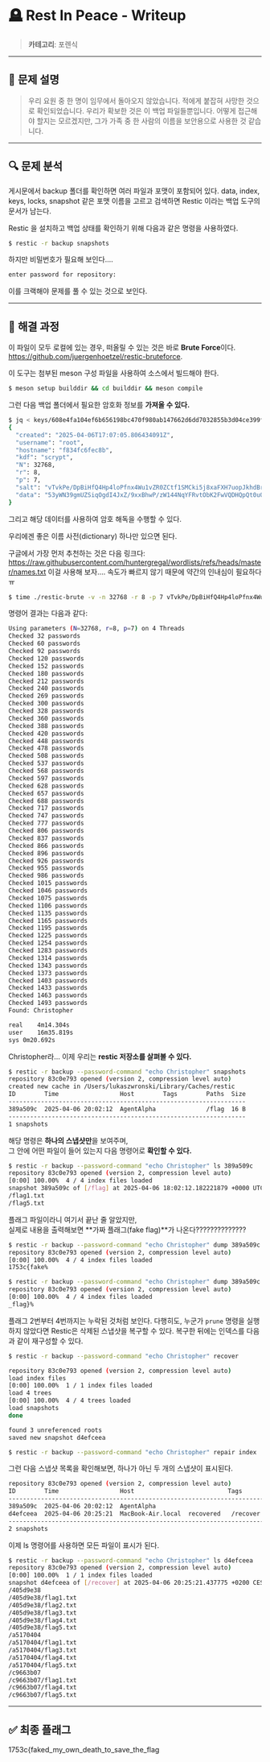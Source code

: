 # 🪦 Rest In Peace - Writeup

> **카테고리**: 포렌식 

---

## 🧩 문제 설명


> 우리 요원 중 한 명이 임무에서 돌아오지 않았습니다. 적에게 붙잡혀 사망한 것으로 확인되었습니다. 우리가 확보한 것은 이 백업 파일들뿐입니다. 어떻게 접근해야 할지는 모르겠지만, 그가 가족 중 한 사람의 이름을 보안용으로 사용한 것 같습니다.

---

## 🔍 문제 분석

게시문에서 backup 폴더를 확인하면 여러 파일과 포맷이 포함되어 있다.
data, index, keys, locks, snapshot 같은 포맷 이름을 고르고 검색하면 Restic 이라는 백업 도구의 문서가 남는다.

Restic 을 설치하고 백업 상태를 확인하기 위해 다음과 같은 명령을 사용하였다.

```bash
$ restic -r backup snapshots
```

하지만 비밀번호가 필요해 보인다....

```bash
enter password for repository:
```

이를 크랙해야 문제를 풀 수 있는 것으로 보인다.

---

## 🧠 해결 과정

이 파일이 모두 로컬에 있는 경우, 떠올릴 수 있는 것은 바로 **Brute Force**이다.<br>
https://github.com/juergenhoetzel/restic-bruteforce.

이 도구는 첨부된 meson 구성 파일을 사용하여 소스에서 빌드해야 한다.

```bash
$ meson setup builddir && cd builddir && meson compile
```

그런 다음 백업 폴더에서 필요한 암호화 정보를 **가져올 수 있다.**

```bash
$ jq < keys/608e4fa104ef6b656198bc470f980ab147662d6dd7032855b3d04ce399fc9a0b 
{
  "created": "2025-04-06T17:07:05.806434091Z",
  "username": "root",
  "hostname": "f834fc6fec8b",
  "kdf": "scrypt",
  "N": 32768,
  "r": 8,
  "p": 7,
  "salt": "vTvkPe/DpBiHfQ4Hp4loPfnx4Wu1vZR0ZCtf1SMCki5j8xaFXH7uopJkhdBrwNlYEqpjr5TH6Gh3zDgYEIRUCg==",
  "data": "53yWN39gmUZSiqOgdI4JxZ/9xxBhwP/zW144NqYFRvtObK2FwVQDHQpQt0uQNxvEqhHeKL45eLj/HH+aK6LXu/OKWII3Olk+5v3Sfvu0whCngKDFFDgWfPPMgT5oErujVTg2FEe+gu3a2OKRlQNBg9fT/Q6DJKd18MnzAhy57l71NSs9AtjoOjgVngxa/0q2MKzUALEiQC66UTL03vVZYw=="
}
```

그리고 해당 데이터를 사용하여 암호 해독을 수행할 수 있다.

우리에겐 좋은 이름 사전(dictionary) 하나만 있으면 된다.

구글에서 가장 먼저 추천하는 것은 다음 링크다:
https://raw.githubusercontent.com/huntergregal/wordlists/refs/heads/master/names.txt
이걸 사용해 보자....
속도가 빠르지 않기 때문에 약간의 인내심이 필요하다 ㅠ

```bash
$ time ./restic-brute -v -n 32768 -r 8 -p 7 vTvkPe/DpBiHfQ4Hp4loPfnx4Wu1vZR0ZCtf1SMCki5j8xaFXH7uopJkhdBrwNlYEqpjr5TH6Gh3zDgYEIRUCg== 53yWN39gmUZSiqOgdI4JxZ/9xxBhwP/zW144NqYFRvtObK2FwVQDHQpQt0uQNxvEqhHeKL45eLj/HH+aK6LXu/OKWII3Olk+5v3Sfvu0whCngKDFFDgWfPPMgT5oErujVTg2FEe+gu3a2OKRlQNBg9fT/Q6DJKd18MnzAhy57l71NSs9AtjoOjgVngxa/0q2MKzUALEiQC66UTL03vVZYw== <names.txt
```

명령어 결과는 다음과 같다:

```bash
Using parameters (N=32768, r=8, p=7) on 4 Threads
Checked 32 passwords
Checked 60 passwords
Checked 92 passwords
Checked 120 passwords
Checked 152 passwords
Checked 180 passwords
Checked 212 passwords
Checked 240 passwords
Checked 269 passwords
Checked 300 passwords
Checked 328 passwords
Checked 360 passwords
Checked 388 passwords
Checked 420 passwords
Checked 448 passwords
Checked 478 passwords
Checked 508 passwords
Checked 537 passwords
Checked 568 passwords
Checked 597 passwords
Checked 628 passwords
Checked 657 passwords
Checked 688 passwords
Checked 717 passwords
Checked 747 passwords
Checked 777 passwords
Checked 806 passwords
Checked 837 passwords
Checked 866 passwords
Checked 896 passwords
Checked 926 passwords
Checked 955 passwords
Checked 986 passwords
Checked 1015 passwords
Checked 1046 passwords
Checked 1075 passwords
Checked 1106 passwords
Checked 1135 passwords
Checked 1165 passwords
Checked 1195 passwords
Checked 1225 passwords
Checked 1254 passwords
Checked 1283 passwords
Checked 1314 passwords
Checked 1343 passwords
Checked 1373 passwords
Checked 1403 passwords
Checked 1433 passwords
Checked 1463 passwords
Checked 1493 passwords
Found: Christopher

real	4m14.304s
user	16m35.819s
sys	0m20.692s
```

Christopher라... 이제 우리는 **restic 저장소를 살펴볼 수 있다.**

```bash
$ restic -r backup --password-command "echo Christopher" snapshots
repository 83c0e793 opened (version 2, compression level auto)
created new cache in /Users/lukaszwronski/Library/Caches/restic
ID        Time                 Host        Tags        Paths  Size
------------------------------------------------------------------
389a509c  2025-04-06 20:02:12  AgentAlpha              /flag  16 B
------------------------------------------------------------------
1 snapshots
```

해당 명령은 **하나의 스냅샷만**을 보여주며,  
그 안에 어떤 파일이 들어 있는지 다음 명령어로 **확인할 수 있다.**

```bash
$ restic -r backup --password-command "echo Christopher" ls 389a509c
repository 83c0e793 opened (version 2, compression level auto)
[0:00] 100.00%  4 / 4 index files loaded
snapshot 389a509c of [/flag] at 2025-04-06 18:02:12.182221879 +0000 UTC by root@AgentAlpha filtered by []:
/flag1.txt
/flag5.txt
```

플래그 파일이라니 여기서 끝난 줄 알았지만,  
실제로 내용을 출력해보면 **가짜 플래그(fake flag)**가 나온다??????????????

```bash
$ restic -r backup --password-command "echo Christopher" dump 389a509c /flag1.txt
repository 83c0e793 opened (version 2, compression level auto)
[0:00] 100.00%  4 / 4 index files loaded
1753c{fake%      

$ restic -r backup --password-command "echo Christopher" dump 389a509c /flag5.txt
repository 83c0e793 opened (version 2, compression level auto)
[0:00] 100.00%  4 / 4 index files loaded
_flag}%  
```

플래그 2번부터 4번까지는 누락된 것처럼 보인다.
다행히도, 누군가 `prune` 명령을 실행하지 않았다면 Restic은 삭제된 스냅샷을 복구할 수 있다.
복구한 뒤에는 인덱스를 다음과 같이 재구성할 수 있다.

```bash
$ restic -r backup --password-command "echo Christopher" recover

repository 83c0e793 opened (version 2, compression level auto)
load index files
[0:00] 100.00%  1 / 1 index files loaded
load 4 trees
[0:00] 100.00%  4 / 4 trees loaded
load snapshots
done

found 3 unreferenced roots
saved new snapshot d4efceea

$ restic -r backup --password-command "echo Christopher" repair index
```

그런 다음 스냅샷 목록을 확인해보면, 하나가 아닌 두 개의 스냅샷이 표시된다.

```bash
repository 83c0e793 opened (version 2, compression level auto)
ID        Time                 Host                          Tags        Paths     Size
---------------------------------------------------------------------------------------
389a509c  2025-04-06 20:02:12  AgentAlpha                                /flag     16 B
d4efceea  2025-04-06 20:25:21  MacBook-Air.local  recovered   /recover
---------------------------------------------------------------------------------------
2 snapshots
```

이제 ls 명령어를 사용하면 모든 파일이 표시가 된다.

```bash
$ restic -r backup --password-command "echo Christopher" ls d4efceea
repository 83c0e793 opened (version 2, compression level auto)
[0:00] 100.00%  1 / 1 index files loaded
snapshot d4efceea of [/recover] at 2025-04-06 20:25:21.437775 +0200 CEST by hacker@MacBook-Air.local filtered by []:
/405d9e38
/405d9e38/flag1.txt
/405d9e38/flag2.txt
/405d9e38/flag3.txt
/405d9e38/flag4.txt
/405d9e38/flag5.txt
/a5170404
/a5170404/flag1.txt
/a5170404/flag3.txt
/a5170404/flag4.txt
/a5170404/flag5.txt
/c9663b07
/c9663b07/flag1.txt
/c9663b07/flag4.txt
/c9663b07/flag5.txt
```
---

## ✅ 최종 플래그

1753c{faked_my_own_death_to_save_the_flag
